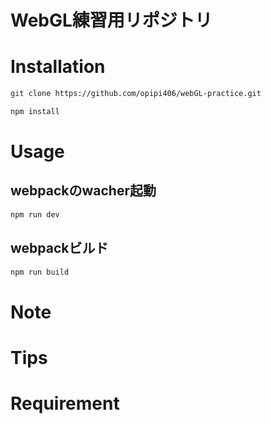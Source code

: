 # WebGL練習用リポジトリ


# Installation

```bash
git clone https://github.com/opipi406/webGL-practice.git
```

```bash
npm install
```

# Usage
## webpackのwacher起動
```bash
npm run dev
```
## webpackビルド
```bash
npm run build
```

# Note


# Tips


# Requirement
